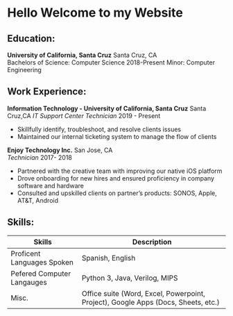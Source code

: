 
# Hello Welcome to my Website 


## Education:

**University of California,  Santa Cruz**			  		                    Santa Cruz, CA		
Bachelors of Science: Computer Science					                        2018-Present
Minor: Computer Engineering

## Work Experience:

**Information Technology - University of California, Santa Cruz**              Santa Cruz,CA
*IT Support Center Technician*     				                                     2019 - Present    
 - Skillfully identify, troubleshoot, and resolve clients issues
 - Maintained our internal ticketing system to manage the flow of clients    

**Enjoy Technology Inc.**                                 San Jose, CA	                                 
*Technician*								                              2017- 2018
 - Partnered with the creative team with improving our native iOS platform
 - Drove onboarding for new hires and ensured proficiency in company software and hardware
 - Consulted and upskilled clients on partner’s products: SONOS, Apple, AT&T, Android


## Skills:
|Skills | Description |
| --- | --- |
| Proficent Languages Spoken | Spanish, English |
| Pefered Computer Langauges | Python 3, Java, Verilog, MIPS  |
| Misc. | Office suite (Word, Excel, Powerpoint, Project), Google Apps (Docs, Sheets, etc.) |
